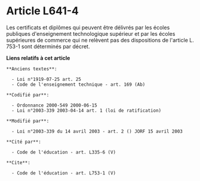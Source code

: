 # Article L641-4

Les certificats et diplômes qui peuvent être délivrés par les écoles publiques d'enseignement technologique supérieur et par
les écoles supérieures de commerce qui ne relèvent pas des dispositions de l'article L. 753-1 sont déterminés par décret.

**Liens relatifs à cet article**

	**Anciens textes**:

	  - Loi n°1919-07-25 art. 25
	  - Code de l'enseignement technique - art. 169 (Ab)

	**Codifié par**:

	  - Ordonnance 2000-549 2000-06-15
	  - Loi n°2003-339 2003-04-14 art. 1 (loi de ratification)

	**Modifié par**:

	  - Loi n°2003-339 du 14 avril 2003 - art. 2 () JORF 15 avril 2003

	**Cité par**:

	  - Code de l'éducation - art. L335-6 (V)

	**Cite**:

	  - Code de l'éducation - art. L753-1 (V)
